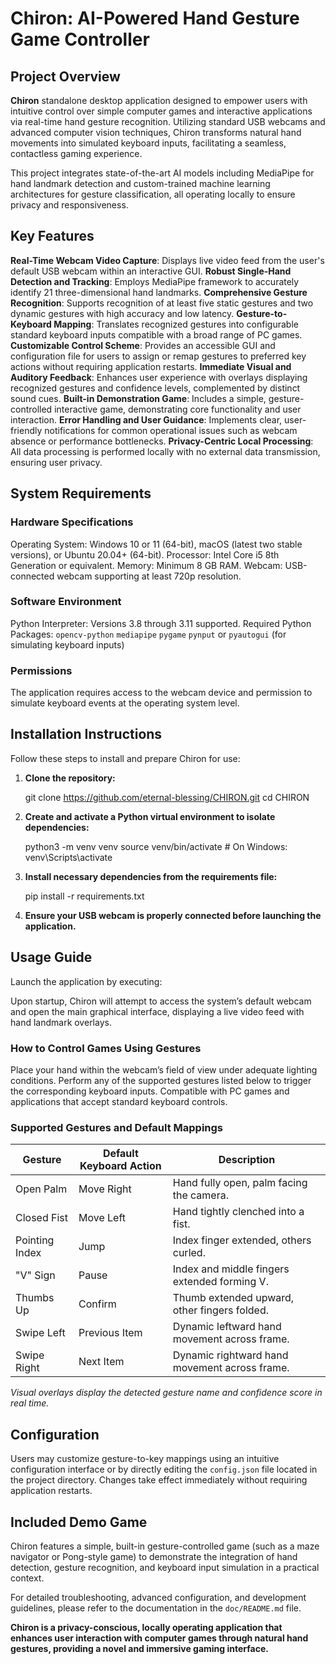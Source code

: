 # Chiron: AI-Powered Hand Gesture Game Controller

## Project Overview

**Chiron**  standalone desktop application designed to empower users with intuitive control over simple computer games and interactive applications via real-time hand gesture recognition. Utilizing standard USB webcams and advanced computer vision techniques, Chiron transforms natural hand movements into simulated keyboard inputs, facilitating a seamless, contactless gaming experience.

This project integrates state-of-the-art AI models including MediaPipe for hand landmark detection and custom-trained machine learning architectures for gesture classification, all operating locally to ensure privacy and responsiveness.

## Key Features

**Real-Time Webcam Video Capture**: Displays live video feed from the user's default USB webcam within an interactive GUI.
**Robust Single-Hand Detection and Tracking**: Employs MediaPipe framework to accurately identify 21 three-dimensional hand landmarks.
**Comprehensive Gesture Recognition**: Supports recognition of at least five static gestures and two dynamic gestures with high accuracy and low latency.
**Gesture-to-Keyboard Mapping**: Translates recognized gestures into configurable standard keyboard inputs compatible with a broad range of PC games.
**Customizable Control Scheme**: Provides an accessible GUI and configuration file for users to assign or remap gestures to preferred key actions without requiring application restarts.
**Immediate Visual and Auditory Feedback**: Enhances user experience with overlays displaying recognized gestures and confidence levels, complemented by distinct sound cues.
**Built-in Demonstration Game**: Includes a simple, gesture-controlled interactive game, demonstrating core functionality and user interaction.
**Error Handling and User Guidance**: Implements clear, user-friendly notifications for common operational issues such as webcam absence or performance bottlenecks.
**Privacy-Centric Local Processing**: All data processing is performed locally with no external data transmission, ensuring user privacy.

## System Requirements

### Hardware Specifications

 Operating System: Windows 10 or 11 (64-bit), macOS (latest two stable versions), or Ubuntu 20.04+ (64-bit).
 Processor: Intel Core i5 8th Generation or equivalent.
 Memory: Minimum 8 GB RAM.
 Webcam: USB-connected webcam supporting at least 720p resolution.

### Software Environment

 Python Interpreter: Versions 3.8 through 3.11 supported.
 Required Python Packages:
   `opencv-python`
   `mediapipe`
   `pygame`
   `pynput` or `pyautogui` (for simulating keyboard inputs)

### Permissions

 The application requires access to the webcam device and permission to simulate keyboard events at the operating system level.

## Installation Instructions

Follow these steps to install and prepare Chiron for use:

1. **Clone the repository:**

    
    git clone <https://github.com/eternal-blessing/CHIRON.git>
    cd CHIRON
    

2. **Create and activate a Python virtual environment to isolate dependencies:**

    
    python3 -m venv venv
    source venv/bin/activate   # On Windows: venv\Scripts\activate
    

3. **Install necessary dependencies from the requirements file:**

    
    pip install -r requirements.txt
    

4. **Ensure your USB webcam is properly connected before launching the application.**

## Usage Guide

Launch the application by executing:



Upon startup, Chiron will attempt to access the system’s default webcam and open the main graphical interface, displaying a live video feed with hand landmark overlays.

### How to Control Games Using Gestures

 Place your hand within the webcam’s field of view under adequate lighting conditions.
 Perform any of the supported gestures listed below to trigger the corresponding keyboard inputs.
 Compatible with PC games and applications that accept standard keyboard controls.

### Supported Gestures and Default Mappings

| Gesture           | Default Keyboard Action | Description                                  |
|-------------------|------------------------|----------------------------------------------|
| Open Palm         | Move Right             | Hand fully open, palm facing the camera.     |
| Closed Fist       | Move Left              | Hand tightly clenched into a fist.            |
| Pointing Index    | Jump                   | Index finger extended, others curled.        |
| "V" Sign          | Pause                  | Index and middle fingers extended forming V.|
| Thumbs Up         | Confirm                | Thumb extended upward, other fingers folded. |
| Swipe Left        | Previous Item          | Dynamic leftward hand movement across frame. |
| Swipe Right       | Next Item              | Dynamic rightward hand movement across frame.|

*Visual overlays display the detected gesture name and confidence score in real time.*

## Configuration

Users may customize gesture-to-key mappings using an intuitive configuration interface or by directly editing the `config.json` file located in the project directory. Changes take effect immediately without requiring application restarts.

## Included Demo Game

Chiron features a simple, built-in gesture-controlled game (such as a maze navigator or Pong-style game) to demonstrate the integration of hand detection, gesture recognition, and keyboard input simulation in a practical context.



For detailed troubleshooting, advanced configuration, and development guidelines, please refer to the documentation in the `doc/README.md` file.



**Chiron is a privacy-conscious, locally operating application that enhances user interaction with computer games through natural hand gestures, providing a novel and immersive gaming interface.**


